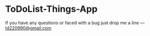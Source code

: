 # ToDoList-Things-App

If you have any questions or faced with a bug just drop me a line — td220990@gmail.com
